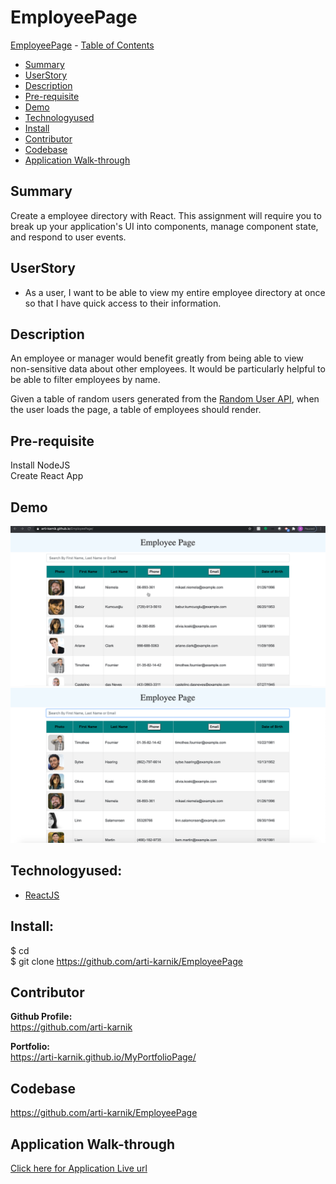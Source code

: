 # EmployeePage
[EmployeePage](#EmployeePage)
    - [Table of Contents](#table-of-contents)
  * [Summary](#summary)
  * [UserStory](#UserStory)
  * [Description](#description)
  * [Pre-requisite](#pre-requisite)
  * [Demo](#demo)
  * [Technologyused](#technologyused-)
  * [Install](#install-)
  * [Contributor](#contributor)
  * [Codebase](#codebase)
  * [Application Walk-through](#Application-walk-through)


## Summary
Create a employee directory with React. This assignment will require you to break up your application's UI into components, manage component state, and respond to user events.

## UserStory

* As a user, I want to be able to view my entire employee directory at once so that I have quick access to their information.

## Description
An employee or manager would benefit greatly from being able to view non-sensitive data about other employees. It would be particularly helpful to be able to filter employees by name.

Given a table of random users generated from the [Random User API](https://randomuser.me/), when the user loads the page, a table of employees should render. 

## Pre-requisite
Install NodeJS <br>
Create React App

## Demo
![](./assets/images/myGif.gif?raw=true)
<img src="./assets/images/SS1.png">

## Technologyused:
<ul>
    <li> 
    <a href="https://reactjs.org/tutorial/tutorial.html" target="_blank">ReactJS <a>
</ul>

## Install:
$ cd <path> <br>
$ git clone https://github.com/arti-karnik/EmployeePage<br>


## Contributor
<strong> Github Profile: </strong> <br>
https://github.com/arti-karnik

<strong> Portfolio: </strong> <br>
https://arti-karnik.github.io/MyPortfolioPage/

## Codebase
https://github.com/arti-karnik/EmployeePage

## Application Walk-through
<a href="https://arti-karnik.github.io/EmployeePage/" target="_blank"> Click here for Application Live url </a>



